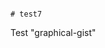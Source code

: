                                                                                                                                                                                                                                                                                                                                                                                                                # test7
Test "graphical-gist"